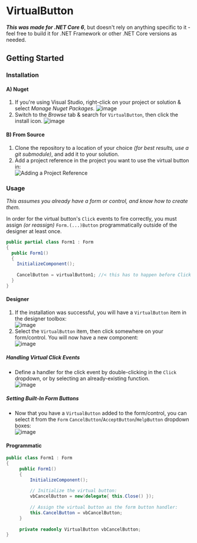 # VirtualButton

***This was made for .NET Core 6***, but doesn't rely on anything specific to it - feel free to build it for .NET Framework or other .NET Core versions as needed.

## Getting Started

### Installation
#### A) Nuget

 1. If you're using Visual Studio, right-click on your project or solution & select _Manage Nuget Packages_.
    ![image](https://user-images.githubusercontent.com/1927798/164995108-0be2b831-5be5-4e48-8184-46fb5149c54a.png)
 2. Switch to the _Browse_ tab & search for `VirtualButton`, then click the install icon.
    ![image](https://user-images.githubusercontent.com/1927798/164995054-d7657482-1371-4a1c-9850-9d8a0d032ca5.png)  

#### B) From Source

 1. Clone the repository to a location of your choice *(for best results, use a git submodule)*, and add it to your solution.
 2. Add a project reference in the project you want to use the virtual button in:  
    ![Adding a Project Reference](https://user-images.githubusercontent.com/1927798/164982597-daf4e9ec-0268-4a22-b85a-af4fb755610f.png)

### Usage
*This assumes you already have a form or control, and know how to create them.*

In order for the virtual button's `Click` events to fire correctly, you must assign *(or reassign)* `Form.(...)Button` programmatically outside of the designer at least once.
```cs
public partial class Form1 : Form
{
  public Form1()
  {
    InitializeComponent();
    
    CancelButton = virtualButton1; //< this has to happen before Click events can fire. (thank microsoft)
  }
}
```

#### Designer

 1. If the installation was successful, you will have a `VirtualButton` item in the designer toolbox:  
    ![image](https://user-images.githubusercontent.com/1927798/164983021-a89296ca-31ad-4080-af3b-d7c9aaad1637.png)
 2. Select the `VirtualButton` item, then click somewhere on your form/control. You will now have a new component:  
    ![image](https://user-images.githubusercontent.com/1927798/164983139-7f07d7e1-34d0-4c92-abd3-dbb3d51f2500.png)
    
##### Handling Virtual Click Events
- Define a handler for the click event by double-clicking in the `Click` dropdown, or by selecting an already-existing function.  
![image](https://user-images.githubusercontent.com/1927798/164983215-3385cb07-3abf-4693-8191-6cb9ca03b832.png)

##### Setting Built-In Form Buttons
- Now that you have a `VirtualButton` added to the form/control, you can select it from the `Form` `CancelButton`/`AcceptButton`/`HelpButton` dropdown boxes:  
![image](https://user-images.githubusercontent.com/1927798/164983539-d566ced2-9b96-4796-9cc9-63cba59b2202.png)


#### Programmatic
```cs
public class Form1 : Form
{
     public Form1()
     {
         InitializeComponent();
         
         // Initialize the virtual button:
         vbCancelButton = new(delegate{ this.Close() });
         
         // Assign the virtual button as the form button handler:
         this.CancelButton = vbCancelButton;
     }
     
     private readonly VirtualButton vbCancelButton;
}
```

